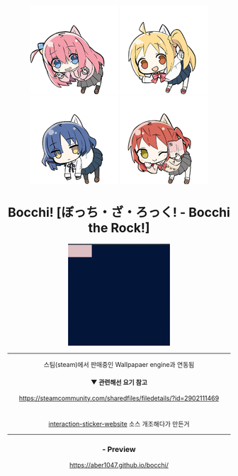 <div align = "center">

<img src = "imgs/bocchi.png" width = "200px"> <img src = "imgs/nijika.png" width = "200px"> <img src = "imgs/ryo.png" width = "200px"> <img src = "imgs/kita.png" width = "200px">

<h1> Bocchi! [ぼっち・ざ・ろっく! - Bocchi the Rock!] </h1>
<img src = "imgs/bocchi!.gif" width = "230px">



-------------

스팀(steam)에서 판매중인 Wallpapaer engine과 연동됨

#### ▼ 관련해선 요기 참고
https://steamcommunity.com/sharedfiles/filedetails/?id=2902111469


#

<a href = "https://github.com/ABER1047/interaction-sticker-website">interaction-sticker-website</a> 소스 개조해다가 만든거

-------------
### - Preview

https://aber1047.github.io/bocchi/

</div>
